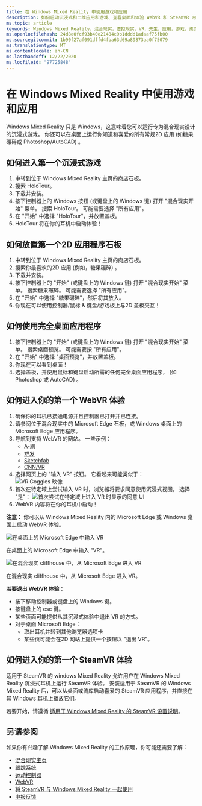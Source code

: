 ```yaml
---
title: 在 Windows Mixed Reality 中使用游戏和应用
description: 如何启动沉浸式和二维应用和游戏、查看桌面和体验 WebVR 和 SteamVR 内容。
ms.topic: article
keywords: Windows Mixed Reality，混合现实，虚拟现实，VR，先生，应用，游戏，桌面，SteamVR，WebVR，流
ms.openlocfilehash: 24d8e0fcf93b40e21484c9b1dddd1adaaf75fb00
ms.sourcegitcommit: 1b90f27af091dffd4fba63d69a89873aa0f75079
ms.translationtype: MT
ms.contentlocale: zh-CN
ms.lasthandoff: 12/22/2020
ms.locfileid: "97725848"
---
```

# <a name="using-games-and-apps-in-windows-mixed-reality"></a>在 Windows Mixed Reality 中使用游戏和应用

Windows Mixed Reality 只是 Windows，这意味着您可以运行专为混合现实设计的沉浸式游戏。 你还可以在桌面上运行你知道和喜爱的所有常规2D 应用 (如糖果碾碎或 Photoshop/AutoCAD) 。

## <a name="how-to-get-into-your-first-immersive-game"></a>如何进入第一个沉浸式游戏

1. 中转到位于 Windows Mixed Reality 主页的商店石板。
2. 搜索 HoloTour。
3. 下载并安装。
4. 按下控制器上的 Windows 按钮 (或键盘上的 Windows 键) 打开 "混合现实开始" 菜单。 搜索 HoloTour。 可能需要选择 "所有应用"。
5. 在 "开始" 中选择 "HoloTour"，并放置盖板。
6. HoloTour 将在你的耳机中启动体验！

## <a name="how-to-place-your-first-2d-app-slate"></a>如何放置第一个2D 应用程序石板

1. 中转到位于 Windows Mixed Reality 主页的商店石板。
2. 搜索你最喜欢的2D 应用 (例如，糖果碾碎) 。
3. 下载并安装。
4. 按下控制器上的 "开始" (或键盘上的 Windows 键) 打开 "混合现实开始" 菜单。 搜索糖果碾碎。 可能需要选择 "所有应用"。
5. 在 "开始" 中选择 "糖果碾碎"，然后将其放入。
6. 你现在可以使用控制器/鼠标 & 键盘/游戏板上与2D 盖板交互！

## <a name="how-to-use-a-full-desktop-application"></a>如何使用完全桌面应用程序

1. 按下控制器上的 "开始" (或键盘上的 Windows 键) 打开 "混合现实开始" 菜单。 搜索桌面预览。 可能需要按 "所有应用"。
2. 在 "开始" 中选择 "桌面预览"，并放置盖板。
3. 你现在可以看到桌面！
4. 选择盖板，并使用鼠标和键盘启动所需的任何完全桌面应用程序， (如 Photoshop 或 AutoCAD) 。

## <a name="how-to-get-into-your-first-webvr-experience"></a>如何进入你的第一个 WebVR 体验

1. 确保你的耳机已接通电源并且控制器已打开并已连接。
2. 请参阅位于混合现实中的 Microsoft Edge 石板，或 Windows 桌面上的 Microsoft Edge 应用程序。
3. 导航到支持 WebVR 的网站。 一些示例：
   * [A-刷](https://aframe.io/a-painter/)
   * [群发](https://aframe.io/a-blast/)
   * [Sketchfab](https://sketchfab.com/)
   * [CNN/VR](https://cnn.com/vr)
4. 选择网页上的 "输入 VR" 按钮。 它看起来可能类似于： \
   ![VR Goggles 映像](images/75px-enter-vr.png)
5. 首次在特定域上尝试输入 VR 时，浏览器将要求同意使用沉浸式视图。 选择 "是"： ![首次尝试在特定域上进入 VR 时显示的同意 UI](images/1053px-Webvr-consent-ui.png)
6. WebVR 内容将在你的耳机中启动！

**注意：** 你可以从 Windows Mixed Reality 内的 Microsoft Edge 或 Windows 桌面上启动 WebVR 体验。

![在桌面上的 Microsoft Edge 中输入 VR](images/450px-webvr-desktop.png)

在桌面上的 Microsoft Edge 中输入 "VR"。

![在混合现实 cliffhouse 中，从 Microsoft Edge 进入 VR](images/450px-enter-vr-cliffhouse.jpg)

在混合现实 cliffhouse 中，从 Microsoft Edge 进入 VR。

**若要退出 WebVR 体验：**
* 按下移动控制器或键盘上的 Windows 键。
* 按键盘上的 esc 键。
* 某些页面可能提供从其沉浸式体验中退出 VR 的方式。
* 对于桌面 Microsoft Edge：
  * 取出耳机并转到其他浏览器选项卡
  * 某些页可能会在2D 网站上提供一个按钮以 "退出 VR"。

## <a name="how-to-get-into-your-first-steamvr-experience"></a>如何进入你的第一个 SteamVR 体验

适用于 SteamVR 的 windows Mixed Reality 允许用户在 Windows Mixed Reality 沉浸式耳机上运行 SteamVR 体验。 安装适用于 SteamVR 的 Windows Mixed Reality 后，可以从桌面或流库启动喜爱的 SteamVR 应用程序，并直接在其 Windows 耳机上播放它们。

若要开始，请遵循 [适用于 Windows Mixed Reality 的 SteamVR 设置说明](https://docs.microsoft.com/windows/mixed-reality/enthusiast-guide/using-steamvr-with-windows-mixed-reality)。

## <a name="see-also"></a>另请参阅

如果你有兴趣了解 Windows Mixed Reality 的工作原理，你可能还需要了解：
* [混合现实主页](your-mixed-reality-home.md)
* [跟踪系统](tracking-system.md)
* [运动控制器](controllers-in-wmr.md)
* [WebVR](webvr.md)
* [将 SteamVR 与 Windows Mixed Reality 一起使用](using-steamvr-with-windows-mixed-reality.md)
* [申报反馈](filing-feedback.md)
